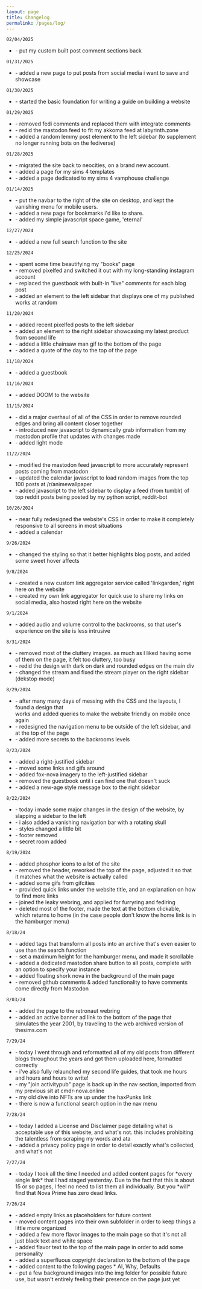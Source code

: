 ```yaml
---
layout: page
title: Changelog
permalink: /pages/log/
---
```


<code>02/04/2025</code>
<ul>
<li>- put my custom built post comment sections back</li>
</ul>

<code>01/31/2025</code>
<ul>
<li>- added a new page to put posts from social media i want to save and showcase</li>
</ul>

<code>01/30/2025</code>
<ul>
<li>- started the basic foundation for writing a guide on building a website</li>
</ul>

<code>01/29/2025</code>
<ul>
<li>- removed fedi comments and replaced them with integrate comments</li>
<li>- redid the mastodon feed to fit my akkoma feed at labyrinth.zone</li>
<li>- added a random lemmy post element to the left sidebar (to supplement no longer running bots on the fediverse)</li>
</ul>

<code>01/28/2025</code>
<ul>
<li>- migrated the site back to neocities, on a brand new account.</li>
<li>- added a page for my sims 4 templates</li>
<li>- added a page dedicated to my sims 4 vamphouse challenge</li>
</ul>

<code>01/14/2025</code>
<ul>
<li>- put the navbar to the right of the site on desktop, and kept the vanishing menu for mobile users.</li>
<li>- added a new page for bookmarks i'd like to share.</li>
<li>- added my simple javascript space game, 'eternal'</li>
</ul>

<code>12/27/2024</code>
<ul>
<li>- added a new full search function to the site</li>
</ul>

<code>12/25/2024</code>
<ul>
<li>- spent some time beautifying my "books" page</li>
<li>- removed pixelfed and switched it out with my long-standing instagram account</li>
<li>- replaced the guestbook with built-in "live" comments for each blog post</li>
<li>- added an element to the left sidebar that displays one of my published works at random</li>
</ul>

<code>11/20/2024</code>
<ul>
<li>- added recent pixelfed posts to the left sidebar</li>
<li>- added an element to the right sidebar showcasing my latest product from second life</li>
<li>- added a little chainsaw man gif to the bottom of the page</li>
<li>- added a quote of the day to the top of the page</li>
</ul>

<code>11/18/2024</code>
<ul>
<li>- added a guestbook</li>
</ul>

<code>11/16/2024</code>
<ul>
<li>- added DOOM to the website</li>
</ul>

<code>11/15/2024</code>
<ul>
<li>- did a major overhaul of all of the CSS in order to remove rounded edges and bring all content closer together</li>
<li>- introduced new javascript to dynamically grab information from my mastodon profile that updates with changes made</li>
<li>- added light mode</li>
</ul>

<code>11/2/2024</code>
<ul>
<li>- modified the mastodon feed javascript to more accurately represent posts coming from mastodon</li>
<li>- updated the calendar javascript to load random images from the top 100 posts at /r/animewallpaper</li>
<li>- added javascript to the left sidebar to display a feed (from tumblr) of top reddit posts being posted by my python script, reddit-bot</li>
</ul>

<code>10/26/2024</code>
<ul>
<li>- near fully redesigned the website's CSS in order to make it completely responsive to all screens in most situations</li>
<li>- added a calendar</li>
</ul>

<code>9/26/2024</code>
<ul>
<li>- changed the styling so that it better highlights blog posts, and added some sweet hover affects</li>
</ul>

<code>9/8/2024</code>
<ul>
<li>- created a new custom link aggregator service called 'linkgarden,' right here on the website</li>
<li>- created my own link aggregator for quick use to share my links on social media, also hosted right here on the website</li>
</ul>

<code>9/1/2024</code>
<ul>
<li>- added audio and volume control to the backrooms, so that user's experience on the site is less intrusive</li>
</ul>

<code>8/31/2024</code>
<ul>
<li>- removed most of the cluttery images. as much as I liked having some of them on the page, it felt too cluttery, too busy</li>
<li>- redid the design with dark on dark and rounded edges on the main div</li>
<li>- changed the stream and fixed the stream player on the right sidebar (dekstop mode)</li>
</ul>

<code>8/29/2024</code>
<ul>
<li>- after many many days of messing with the CSS and the layouts, I found a design that </li>works and added queries to make the website friendly on mobile once again</li>
<li>- redesigned the navigation menu to be outside of the left sidebar, and at the top of the page</li>
<li>- added more secrets to the backrooms levels</li>
</ul>

<code>8/23/2024</code>
<ul>
<li>- added a right-justified sidebar</li>
<li>- moved some links and gifs around</li>
<li>- added fox-nova imagery to the left-justified sidebar</li>
<li>- removed the guestbook until i can find one that doesn't suck</li>
<li>- added a new-age style message box to the right sidebar</li>
</ul>

<code>8/22/2024</code>
<ul>
<li>- today i made some major changes in the design of the website, by slapping a sidebar to the left</li>
<li>- i also added a vanishing navigation bar with a rotating skull</li>
<li>- styles changed a little bit</li>
<li>- footer removed</li>
<li>- secret room added</li>
</ul>

<code>8/19/2024</code>
<ul>
<li>- added phosphor icons to a lot of the site</li>
<li>- removed the header, reworked the top of the page, adjusted it so that it matches what the website is actually called</li>
<li>- added some gifs from gifcities</li>
<li>- provided quick links under the website title, and an explanation on how to find more links</li>
<li>- joined the leaky webring, and applied for furryring and fediring</li>
<li>- deleted most of the footer, made the text at the bottom clickable, which returns to home (in the case people don't know the home link is in the hamburger menu)</li>
</ul>

<code>8/18/24</code>
<ul>
<li>- added tags that transform all posts into an archive that's even easier to use than the search function</li>
<li>- set a maximum height for the hamburger menu, and made it scrollable</li>
<li>- added a dedicated mastodon share button to all posts, complete with an option to specify your instance</li>
<li>- added floating shork nova in the background of the main page</li>
<li>- removed github comments & added functionality to have comments come directly from Mastodon</li>
</ul>

<code>8/03/24</code>
<ul>
<li>- added the page to the retronaut webring</li>
<li>- added an active banner ad link to the bottom of the page that simulates the year 2001, by traveling to the web archived version of thesims.com</li>
</ul>

<code>7/29/24</code>
<ul>
<li>- today I went through and reformatted all of my old posts from different blogs throughout the years and got them uploaded here, formatted correctly</li>
<li>- i've also fully relaunched my second life guides, that took me hours and hours and hours to write!</li>
<li>- my "join activitypub" page is back up in the nav section, imported from my previous sit at cmdr-nova.online</li>
<li>- my old dive into NFTs are up under the haxPunks link</li>
<li>- there is now a functional search option in the nav menu</li>
</ul>

<code>7/28/24</code>
<ul>
<li>- today I added a License and Disclaimer page detailing what is acceptable use of this website, and what's not. this includes prohibiting the talentless from scraping my words and ata</li>
<li>- added a privacy policy page in order to detail exactly what's collected, and what's not</li>
</ul>

<code>7/27/24</code>
<ul>
<li>- today I took all the time I needed and added content pages for *every single link* that I had staged yesterday. Due to the fact that this is about 15 or so pages, I feel no need to list them all individually. But you *will* find that Nova Prime has zero dead links.</li>
</ul>

<code>7/26/24</code>
<ul>
<li>- added empty links as placeholders for future content</li>
<li>- moved content pages into their own subfolder in order to keep things a little more organized</li>
<li>- added a few more flavor images to the main page so that it's not all just black text and white space</li>
<li>- added flavor text to the top of the main page in order to add some personality</li>
<li>- added a superfluous copyright declaration to the bottom of the page</li>
<li>- added content to the following pages
  * AI, Why, Defaults</li>
<li>- put a few background images into the img folder for possible future use, but wasn't entirely feeling their presence on the page just yet</li>
</ul>
